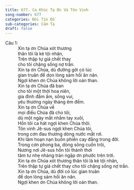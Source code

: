 ```yaml
---
title: 677. Ca Khúc Tạ Ơn Và Tôn Vinh
song-number: 677
categories: Đời Tín Đồ
sub-categories: Cảm Tạ
draft: false
---
```

<dl><dt>Câu 1:</dt><dd data-verse="1">Xin tạ ơn Chúa xót thương <br/>thân tôi là kẻ tội nhân, <br/>Trên thập tự giá chết thay <br/>cho tôi chặng sống nợ trần. <br/>Xin tạ ơn Chúa, dù đường gời có lúc <br/>gian truân để dọn lòng sám hối ăn năn. <br/>Ngợi khen ơn Chúa không lời oán than. <br/>Xin tạ ơn Chúa đã ban <br/>cho tôi một thời hoa niên, <br/>gia đình đầm ấm, sống vui, <br/>yêu thương ngày tháng êm đềm. <br/>Xin tạ ơn Chúa về <br/>mọi điều Chúa đã cho tôi, <br/>dù một ngày mắt nhắm tay xuôi, <br/>Hồn tôi ca hát ngợi khen Chúa thôi. <br/>Tôn vinh Jê-sus ngợi khen Chúa tôi, <br/>trong cơn đau thương dòng nước mắt rơi. <br/>Khi lâm hoạn nạn buồn phiền cay đắng trong đời. <br/>Trong cơn phong ba, dòng sông cuốn trôi, <br/>Nương nơi Jê-sus hồn tôi thảnh thơi <br/>tâm tư nhẹ nhàng tràn ngập ơn phước trên trời. <br/>Xin tạ ơn Chúa xót thương thân tôi là kẻ tội nhân, <br/>Trên thập tự giá chết thay cho tôi chặng sống nợ trần. <br/>Xin tạ ơn Chúa, dù đời có lúc gian truân <br/>để dọn lòng sám hối ăn năn. <br/>Ngợi khen ơn Chúa không lời oán than. </dd></dl>